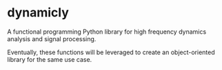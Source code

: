 # dynamicly

A functional programming Python library for high frequency dynamics analysis and signal processing.

Eventually, these functions will be leveraged to create an object-oriented library for the same use case.